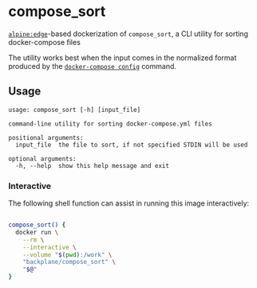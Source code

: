 # compose_sort

[`alpine:edge`](https://hub.docker.com/_/alpine/)-based dockerization of `compose_sort`, a CLI utility for sorting docker-compose files

The utility works best when the input comes in the normalized format produced by the [`docker-compose config`](https://docs.docker.com/compose/reference/config/) command.

## Usage

```
usage: compose_sort [-h] [input_file]

command-line utility for sorting docker-compose.yml files

positional arguments:
  input_file  the file to sort, if not specified STDIN will be used

optional arguments:
  -h, --help  show this help message and exit
```

### Interactive

The following shell function can assist in running this image interactively:

```sh

compose_sort() {
  docker run \
    --rm \
    --interactive \
    --volume "$(pwd):/work" \
    "backplane/compose_sort" \
    "$@"
}

```
